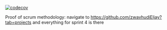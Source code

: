[![codecov](https://codecov.io/gh/zwavhudiEljay/SD-Project-repo/graph/badge.svg?token=32HR7T5N8G)](https://codecov.io/gh/zwavhudiEljay/SD-Project-repo)

Proof of scrum methodology: navigate to https://github.com/zwavhudiEljay?tab=projects and everything for sprint 4 is there
